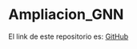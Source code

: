 # Ampliacion_GNN

El link de este repositorio es: [GitHub](https://github.com/joseluis031/Ampliacion_GNN.git)
